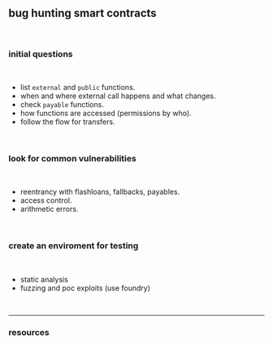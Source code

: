 ## bug hunting smart contracts

<br>

### initial questions  

<br>

* list `external` and `public` functions. 
* when and where external call happens and what changes.
* check `payable` functions.
* how functions are accessed (permissions by who).
* follow the flow for transfers.

<br>

### look for common vulnerabilities

<br>

* reentrancy with flashloans, fallbacks, payables.
* access control.
* arithmetic errors.

<br>

### create an enviroment for testing

<br>

* static analysis
* fuzzing and poc exploits (use foundry)

<br>

---

### resources
